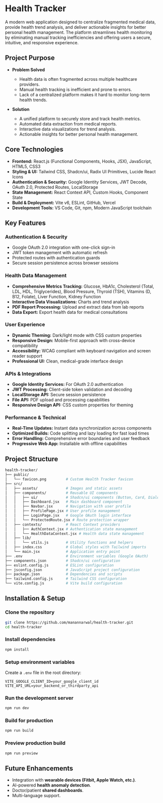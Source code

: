 # Health Tracker

A modern web application designed to centralize fragmented medical data, provide health trend analysis, and deliver actionable insights for better personal health management. The platform streamlines health monitoring by eliminating manual tracking inefficiencies and offering users a secure, intuitive, and responsive experience.


## Project Purpose

* **Problem Solved**

  * Health data is often fragmented across multiple healthcare providers.
  * Manual health tracking is inefficient and prone to errors.
  * Lack of a centralized platform makes it hard to monitor long-term health trends.

* **Solution**

  * A unified platform to securely store and track health metrics.
  * Automated data extraction from medical reports.
  * Interactive data visualizations for trend analysis.
  * Actionable insights for better personal health management.


## Core Technologies

* **Frontend:** React.js (Functional Components, Hooks, JSX), JavaScript, HTML5, CSS3
* **Styling & UI:** Tailwind CSS, Shadcn/ui, Radix UI Primitives, Lucide React Icons
* **Authentication & Security:** Google Identity Services, JWT Decode, OAuth 2.0, Protected Routes, LocalStorage
* **State Management:** React Context API, Custom Hooks, Component State
* **Build & Deployment:** Vite v6, ESLint, GitHub, Vercel
* **Development Tools:** VS Code, Git, npm, Modern JavaScript toolchain


## Key Features

### **Authentication & Security**
* Google OAuth 2.0 integration with one-click sign-in
* JWT token management with automatic refresh
* Protected routes with authentication guards
* Secure session persistence across browser sessions

### **Health Data Management**
* **Comprehensive Metrics Tracking:** Glucose, HbA1c, Cholesterol (Total, LDL, HDL, Triglycerides), Blood Pressure, Thyroid (TSH), Vitamins (D, B12, Folate), Liver Function, Kidney Function
* **Interactive Data Visualizations:** Charts and trend analysis
* **PDF Report Processing:** Upload and extract data from lab reports
* **Data Export:** Export health data for medical consultations

### **User Experience**
* **Dynamic Theming:** Dark/light mode with CSS custom properties
* **Responsive Design:** Mobile-first approach with cross-device compatibility
* **Accessibility:** WCAG compliant with keyboard navigation and screen reader support
* **Professional UI:** Clean, medical-grade interface design

### **APIs & Integrations**
* **Google Identity Services:** For OAuth 2.0 authentication
* **JWT Processing:** Client-side token validation and decoding
* **LocalStorage API:** Secure session persistence
* **File API:** PDF upload and processing capabilities
* **Responsive Design API:** CSS custom properties for theming

### **Performance & Technical**
* **Real-Time Updates:** Instant data synchronization across components
* **Optimized Builds:** Code splitting and lazy loading for fast load times
* **Error Handling:** Comprehensive error boundaries and user feedback
* **Progressive Web App:** Installable with offline capabilities


## Project Structure

```bash
health-tracker/
├── public/
│   └── favicon.png         # Custom Health Tracker favicon
├── src/
│   ├── assets/             # Images and static assets
│   ├── components/         # Reusable UI components
│   │   ├── ui/             # Shadcn/ui components (Button, Card, Dialog, etc.)
│   │   ├── Dashboard.jsx   # Main dashboard component
│   │   ├── Navbar.jsx      # Navigation with user profile
│   │   ├── ProfilePage.jsx # User profile management
│   │   ├── LoginPage.jsx   # Google OAuth login interface
│   │   └── ProtectedRoute.jsx # Route protection wrapper
│   ├── contexts/           # React Context providers
│   │   ├── AuthContext.jsx # Authentication state management
│   │   └── HealthDataContext.jsx # Health data state management
│   ├── lib/
│   │   └── utils.js        # Utility functions and helpers
│   ├── index.css           # Global styles with Tailwind imports
│   └── main.jsx            # Application entry point
├── .env                    # Environment variables (Google OAuth)
├── components.json         # Shadcn/ui configuration
├── eslint.config.js        # ESLint configuration
├── jsconfig.json           # JavaScript project configuration
├── package.json            # Dependencies and scripts
├── tailwind.config.js      # Tailwind CSS configuration
└── vite.config.js          # Vite build configuration
```


## Installation & Setup

### Clone the repository

```bash
git clone https://github.com/manannarwal/health-tracker.git
cd health-tracker
```

### Install dependencies

```bash
npm install
```

### Setup environment variables

Create a `.env` file in the root directory:

```env
VITE_GOOGLE_CLIENT_ID=your_google_client_id
VITE_API_URL=your_backend_or_thirdparty_api
```

### Run the development server

```bash
npm run dev
```

### Build for production

```bash
npm run build
```

### Preview production build

```bash
npm run preview
```


## Future Enhancements

* Integration with **wearable devices (Fitbit, Apple Watch, etc.)**.
* AI-powered **health anomaly detection**.
* Doctor/patient **shared dashboards**.
* Multi-language support.
